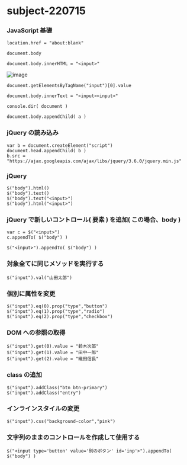 # subject-220715

### JavaScript 基礎
```
location.href = "about:blank"
```

```
document.body
```

```
document.body.innerHTML = "<input>"
```

![image](https://user-images.githubusercontent.com/1501327/179126082-94575fa5-3a1b-4874-8bee-9700c6fd3645.png)

```
document.getElementsByTagName("input")[0].value
```

```
document.body.innerText = "<input><input>"
```

```
console.dir( document )
```

```
document.body.appendChild( a )
```

### jQuery の読み込み
```
var b = document.createElement("script")
document.head.appendChild( b )
b.src = "https://ajax.googleapis.com/ajax/libs/jquery/3.6.0/jquery.min.js"
```

### jQuery
```
$("body").html()
$("body").text()
$("body").text("<input>")
$("body").html("<input>")
```

### jQuery で新しいコントロール( 要素 ) を追加( この場合、body )
```
var c = $("<input>")
c.appendTo( $("body") )
```
```
$("<input>").appendTo( $("body") )
```

### 対象全てに同じメソッドを実行する
```
$("input").val("山田太郎")
```

### 個別に属性を変更
```
$("input").eq(0).prop("type","button")
$("input").eq(1).prop("type","radio")
$("input").eq(2).prop("type","checkbox")
```

### DOM への参照の取得
```
$("input").get(0).value = "鈴木次郎"
$("input").get(1).value = "田中一郎"
$("input").get(2).value = "織田信長"
```

### class の追加
```
$("input").addClass("btn btn-primary")
$("input").addClass("entry")
```

### インラインスタイルの変更
```
$("input").css("background-color","pink")
```

### 文字列のままのコントロールを作成して使用する
```
$("<input type='button' value='別のボタン' id='inp'>").appendTo( $("body") )
```
